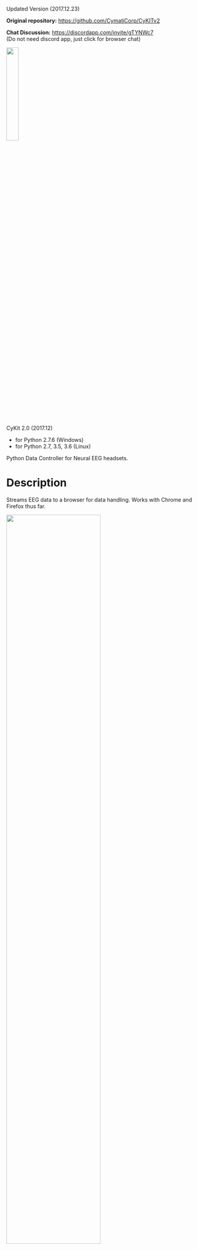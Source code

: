 Updated Version (2017.12.23)

**Original repository:**
https://github.com/CymatiCorp/CyKITv2

**Chat Discussion:**
https://discordapp.com/invite/gTYNWc7 <br/>
(Do not need discord app, just click for browser chat)

<img src="./git-Images/CyKITv2.png" width="25%" height="25%" />

CyKit 2.0 (2017.12)
 - for Python 2.7.6 (Windows)
 - for Python 2.7, 3.5, 3.6 (Linux)

Python Data Controller for Neural EEG headsets.


# Description

Streams EEG data to a browser for data handling.
Works with Chrome and Firefox thus far.

<img src="./git-Images/CyKITpreview.png" width="70%" height="70%" />

<img src="http://cymaticorp.com/edu/CyKITv2-/CyKITv2-example.png" width="70%" height="70%" />


# Dependencies

See [requirements.txt](./requirements.txt).
<!-- * pywinusb 0.4.2 --- https://pypi.python.org/pypi/pywinusb/  <br>
* pycrypto 2.6.1 --- https://pypi.python.org/pypi/pycrypto/2.6.1
//-->


# Installation

## Windows
* Install Python 2.7.6
* Install pycrypto
* Extract pywinusb-0.4.2
* Copy pywinusb/ folder to Python27\Lib\site-packages\

## Linux

Tested with Arch Linux so far. Feel free to contribute!

### Arch Linux

*Note: I'll outline the installation process for Python 3.6 in what follows.*

1. Install one of python 2,7, 3.5, 3.6
    `sudo pacman -S python` (for the latest python version)
2. Clone this repository and `cd` into the cloned repository
3. Install virtualenv and create it (as you like to keep your global site-packages clean)
    - `sudo pacman -Syy python-virtualenv`
    - `virtualenv ./venv`
4. Install packages into local virtualenv
    - `source ./venv/bin/activate`
    - `pip install -r requirements.txt`
5. Optionally, create missing symlinks for *.so*'s from your virtualenv to your system folder. In my case, this was:
    - `sudo ln -s path/to/venv/lib/python3.6/site-packages/hidraw.cpython-36m-x86_64-linux-gnu.so /usr/local/lib/libhidapi-libusb.so.0`

# Usage

<img src="./git-Images/helpFile.png" width=70% height=70% >

Example 1.
`python CyKITv2.py 127.0.0.1 18675 2`

Example 2.
`python CyKITv2.py 127.0.0.1 15309 4 info`

Example 3.
`python CyKITv2.py 127.0.0.1 12991 6 info+confirm`


* Open a browser. (Firefox/Chrome)
* Open Web Document in project: /Web/CyKITv2.html
* Enter localhost and listen port used to run CyKITv2.py
* Press "Connect"

Features
--------

* Uses Python threading.
* Able to connect localy to localhost. (no need for http servers)
* Scrolling
* Able to make use of EEG data via javascript.
* EEG graphing.
* Masking (Advanced feature lets you manipulate data functions in real-time)

Note: Does not currently stream to openvibe. <br>
      Only a browser can access this data.

Beta
----

Updated 12.23.2017

Gyro Data not yet supported.  <br>
Depending on the headset, you may be able to view gyros in manual control. <br>
Epoc+ gyros will not currently be displayed. <br>
Note: Switching to Gyro-mode may cause EEG to stop displaying.  <br>
Refresh the browser if this occurs. <br>

Recordings work, however it has not been tested with importing <br>
to any application, and the headers may need some work. <br>

Todo: <br>
 Fix (All, Counter) buttons. <br>
 Add Gyros. <br>
 Add Game. <br>
 Add Epoc+ Settings change. <br>
 Fix CSV header data. <br>
 Add OpenVIBE support. <br>
 Add Generic TCP layer. <br>
 Fix Misc. visual bugs with scrolling. <br>
 
* Feel free to offer comments and suggests via Issues, for further <br>
information check our Discord server.  Submit new push requests,  <br>
if you have something to contribute. <br>


# Pho Instructions 2025-04-21
```bash
git config --global user.email "PhoHale@gmail.com"
git config --global user.name "Pho Hale"

```

## New 2025-04-21 - `requirements.txt`
```
pywinusb==0.4.2
pycrypto==2.6.1
hidapi==0.7.99.post21
-e git+git@gitlab.com:CommanderPho1/pyhidapi.git@4dd729929a7612745f7bbc56540b9f13a0f92ede#egg=pyhidapi
```


### Old requirements.txt
```

pywinusb==0.4.2
pycrypto==2.6.1
hidapi==0.7.99.post21
-e git+git@github.com:NF6X/pyhidapi.git@4dd729929a7612745f7bbc56540b9f13a0f92ede#egg=pyhidapi

```

